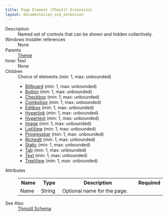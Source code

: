 ```yaml
---
title: Page Element (Thmutil Extension)
layout: documentation_xsd_extension
---
```

<dl>
  <dt>Description</dt>
  <dd>Named set of controls that can be shown and hidden collectively.</dd>
  <dt>Windows Installer references</dt>
  <dd>None</dd>
  <dt>Parents</dt>
  <dd>
    <a href="../theme" class="extension">Theme</a>
  </dd>
  <dt>Inner Text</dt>
  <dd>None</dd>
  <dt>Children</dt>
  <dd>Choice of elements (min: 1, max: unbounded)<ul><li><a href="../billboard" class="extension">Billboard</a> (min: 1, max: unbounded)</li><li><a href="../button" class="extension">Button</a> (min: 1, max: unbounded)</li><li><a href="../checkbox" class="extension">Checkbox</a> (min: 1, max: unbounded)</li><li><a href="../combobox" class="extension">Combobox</a> (min: 1, max: unbounded)</li><li><a href="../editbox" class="extension">Editbox</a> (min: 1, max: unbounded)</li><li><a href="../hyperlink" class="extension">Hyperlink</a> (min: 1, max: unbounded)</li><li><a href="../hypertext" class="extension">Hypertext</a> (min: 1, max: unbounded)</li><li><a href="../image" class="extension">Image</a> (min: 1, max: unbounded)</li><li><a href="../listview" class="extension">ListView</a> (min: 1, max: unbounded)</li><li><a href="../progressbar" class="extension">Progressbar</a> (min: 1, max: unbounded)</li><li><a href="../richedit" class="extension">Richedit</a> (min: 1, max: unbounded)</li><li><a href="../static" class="extension">Static</a> (min: 1, max: unbounded)</li><li><a href="../tab" class="extension">Tab</a> (min: 1, max: unbounded)</li><li><a href="../text" class="extension">Text</a> (min: 1, max: unbounded)</li><li><a href="../treeview" class="extension">TreeView</a> (min: 1, max: unbounded)</li></ul></dd>
  <dt>Attributes</dt>
  <dd>
    <table cellspacing="0" cellpadding="0" class="schema">
      <tr>
        <th width="15%">Name</th>
        <th width="15%">Type</th>
        <th width="65%">Description</th>
        <th width="15%">Required</th>
      </tr>
      <tr>
        <td>Name</td>
        <td>String</td>
        <td>                         Optional name for the page.                     </td>
        <td>&nbsp;</td>
      </tr>
    </table>
  </dd>
  <dt>See Also</dt>
  <dd>
    <a href="../">Thmutil Schema</a>
  </dd>
</dl>
